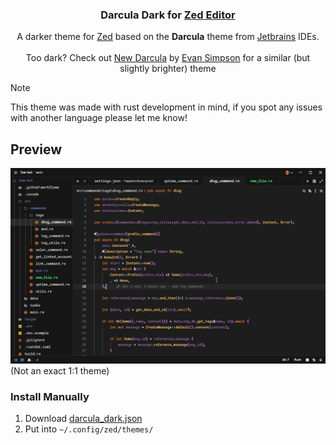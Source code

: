 <p align="center">
    <h3 align="center">Darcula Dark for <a href="https://zed.dev/">Zed Editor</a></h3>
    <p align="center">
	A darker theme for <a href="https://zed.dev/">Zed</a> based on the <strong>Darcula</strong> theme from <a href="https://www.jetbrains.com">Jetbrains</a> IDEs.
      <br><br>
      Too dark? Check out <a href="https://github.com/e-simpson/new-darcula-z/">New Darcula</a> by <a href="https://github.com/e-simpson/">Evan Simpson</a> for a similar (but slightly brighter) theme
    </p>
</p>

> [!Note]
> This theme was made with rust development in mind, if you spot any issues with another language please let me know!

## Preview
<img src="./images/preview.png"/>
(Not an exact 1:1 theme)<br>

<!--
### Install via Zed Extensions
1. Open Zed
2. `cmd+shift+p` and select *zed: extensions*
3. Search/select *New Darcula Theme* and Install
-->

### Install Manually
1. Download [darcula_dark.json](./themes/darcula_dark.json)
2. Put into `~/.config/zed/themes/`
